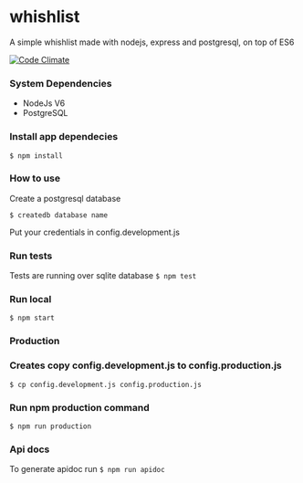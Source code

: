 # whishlist
A simple whishlist made with nodejs, express and postgresql, on top of ES6 

[![Code Climate](https://codeclimate.com/github/danjesus/whishlist/badges/gpa.svg)](https://codeclimate.com/github/danjesus/whishlist)

### System Dependencies
* NodeJs V6
* PostgreSQL

### Install app dependecies 
```$ npm install``` 

### How to use
Create a postgresql database

```$ createdb database name```

Put your credentials in config.development.js

### Run tests
Tests are running over sqlite database
```$ npm test```

### Run local
```$ npm start```

### Production

### Creates copy config.development.js to config.production.js
```$ cp config.development.js config.production.js```

### Run npm production command
```$ npm run production```

### Api docs

To generate apidoc run
```$ npm run apidoc```
